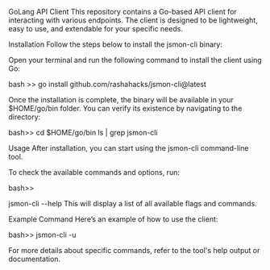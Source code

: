 GoLang API Client
This repository contains a Go-based API client for interacting with various endpoints. The client is designed to be lightweight, easy to use, and extendable for your specific needs.

Installation
Follow the steps below to install the jsmon-cli binary:

Open your terminal and run the following command to install the client using Go:

bash >> 
go install github.com/rashahacks/jsmon-cli@latest


Once the installation is complete, the binary will be available in your $HOME/go/bin folder. You can verify its existence by navigating to the directory:

bash>>
cd $HOME/go/bin
ls | grep jsmon-cli

Usage
After installation, you can start using the jsmon-cli command-line tool.

To check the available commands and options, run:

bash>> 

jsmon-cli --help
This will display a list of all available flags and commands.

Example Command
Here’s an example of how to use the client:

bash>>
jsmon-cli -u <JS-URL-HERE>

For more details about specific commands, refer to the tool's help output or documentation.

